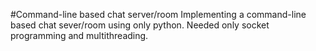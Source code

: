 #Command-line based chat server/room
Implementing a command-line based chat sever/room using only python.
Needed only socket programming and multithreading.
